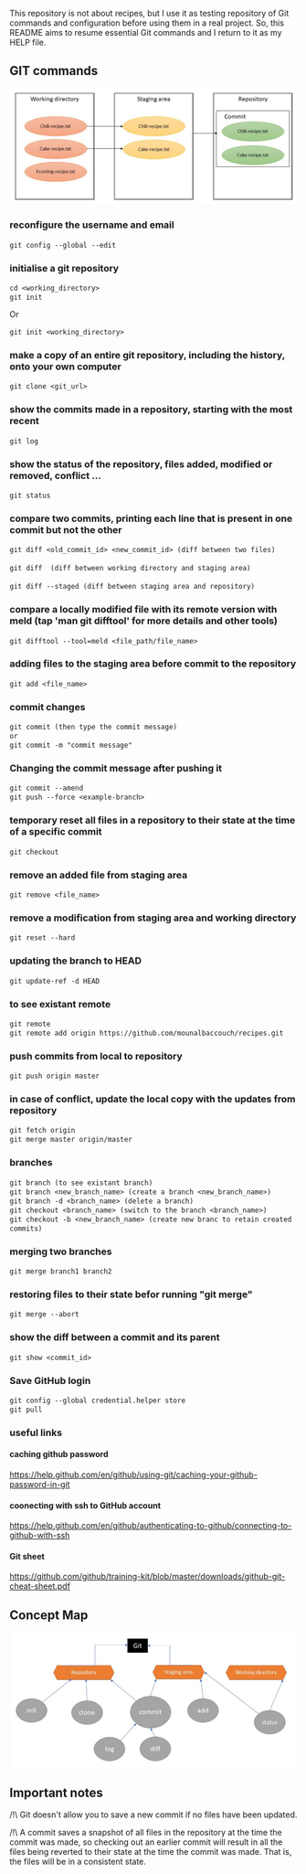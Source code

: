 This repository is not about recipes, but I use it as testing repository of Git commands and configuration before using them in a real project. So, this README aims to resume essential Git commands and I return to it as my HELP file.

## GIT commands ##

<p align="center">
<img src="figures/intro.jpg" width="500"/>
</p>

### reconfigure the username and email ###
```
git config --global --edit
```

### initialise a git repository ###
```
cd <working_directory>
git init
```
Or
```
git init <working_directory>
```

### make a copy of an entire git repository, including the history, onto your own computer ###
```
git clone <git_url>
```

### show the commits made in a repository, starting with the most recent ###
```
git log 
```

### show the status of the repository, files added, modified or removed, conflict ... ###
```
git status
```

### compare two commits, printing each line that is present in one commit but not the other ###
```
git diff <old_commit_id> <new_commit_id> (diff between two files)

git diff  (diff between working directory and staging area)

git diff --staged (diff between staging area and repository)
```

### compare a locally modified file with its remote version with meld (tap 'man git difftool' for more details and other tools)
```
git difftool --tool=meld <file_path/file_name>
```

### adding files to the staging area before commit to the repository ###
```
git add <file_name>
```

### commit changes ###
```
git commit (then type the commit message)
or
git commit -m "commit message"
```

### Changing the commit message after pushing it ###
```
git commit --amend
git push --force <example-branch>
```

### temporary reset all files in a repository to their state at the time of a specific commit ###
```
git checkout
```

### remove an added file from staging area ###
```
git remove <file_name>
```

### remove a modification from staging area and working directory ###
```
git reset --hard
```

### updating the branch to HEAD ###
```
git update-ref -d HEAD
```

### to see existant remote ###
```
git remote
git remote add origin https://github.com/mounalbaccouch/recipes.git
```

### push commits from local to repository ###
```
git push origin master
```

### in case of conflict, update the local copy with the updates from repository ###
```
git fetch origin
git merge master origin/master
```

### branches ###
```
git branch (to see existant branch)
git branch <new_branch_name> (create a branch <new_branch_name>)
git branch -d <branch_name> (delete a branch)
git checkout <branch_name> (switch to the branch <branch_name>)
git checkout -b <new_branch_name> (create new branc to retain created commits)
```

### merging two branches ###
```
git merge branch1 branch2
```

### restoring files to their state befor running "git merge" ###
```
git merge --abort
```

### show the diff between a commit and its parent ###
```
git show <commit_id>
```

### Save GitHub login ###
```
git config --global credential.helper store
git pull
```

### useful links ###
#### caching github password ####
https://help.github.com/en/github/using-git/caching-your-github-password-in-git

#### coonecting with ssh to GitHub account ####
https://help.github.com/en/github/authenticating-to-github/connecting-to-github-with-ssh

#### Git sheet ####
https://github.com/github/training-kit/blob/master/downloads/github-git-cheat-sheet.pdf

## Concept Map ##
<p align="center">
<img src="figures/concept-map.jpg" width="500"/>
</p>

## Important notes ##
/!\ Git doesn't allow you to save a new commit if no files have been updated.

/!\ A commit saves a snapshot of all files in the repository at the time the commit was made, so checking out an earlier commit will result in all the files being reverted to their state at the time the commit was made. That is, the files will be in a consistent state.
 


